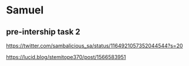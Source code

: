 # Samuel

## pre-intership task 2


https://twitter.com/sambalicious_sa/status/1164921057352044544?s=20


https://lucid.blog/stemitope370/post/1566583951

